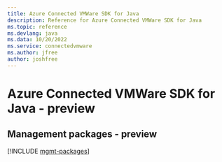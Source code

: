 ```yaml
---
title: Azure Connected VMWare SDK for Java
description: Reference for Azure Connected VMWare SDK for Java
ms.topic: reference
ms.devlang: java
ms.data: 10/20/2022
ms.service: connectedvmware
ms.author: jfree
author: joshfree
---
```

# Azure Connected VMWare SDK for Java - preview

## Management packages - preview
[!INCLUDE [mgmt-packages](connected-vmware-mgmt-index.md)]
